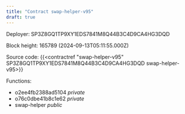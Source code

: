 ```yaml
---
title: "Contract swap-helper-v95"
draft: true
---
```

Deployer: SP3Z8GQ1TP9XY1EDS7841M8Q44B3C4D9CA4HG3DQD


 



Block height: 165789 (2024-09-13T05:11:55.000Z)

Source code: {{<contractref "swap-helper-v95" SP3Z8GQ1TP9XY1EDS7841M8Q44B3C4D9CA4HG3DQD swap-helper-v95>}}

Functions:

* o2ee4fb2388ad5104 _private_
* o76c0dbe41b8c1e62 _private_
* swap-helper _public_
